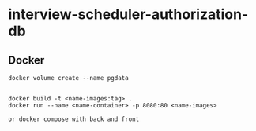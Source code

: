 # interview-scheduler-authorization-db

## Docker

```
docker volume create --name pgdata


docker build -t <name-images:tag> .
docker run --name <name-container> -p 8080:80 <name-images>

or docker compose with back and front
```